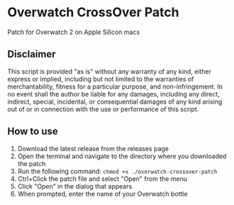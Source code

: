 # Overwatch CrossOver Patch
Patch for Overwatch 2 on Apple Silicon macs

## Disclaimer
This script is provided "as is" without any warranty of any kind, either express or implied, including but not limited to the warranties of merchantability, fitness for a particular purpose, and non-infringement. In no event shall the author be liable for any damages, including any direct, indirect, special, incidental, or consequential damages of any kind arising out of or in connection with the use or performance of this script.

## How to use
1. Download the latest release from the releases page
2. Open the terminal and navigate to the directory where you downloaded the patch
3. Run the following command: `chmod +x ./overwatch-crossover-patch`
4. Ctrl+Click the patch file and select "Open" from the menu
5. Click "Open" in the dialog that appears
6. When prompted, enter the name of your Overwatch bottle